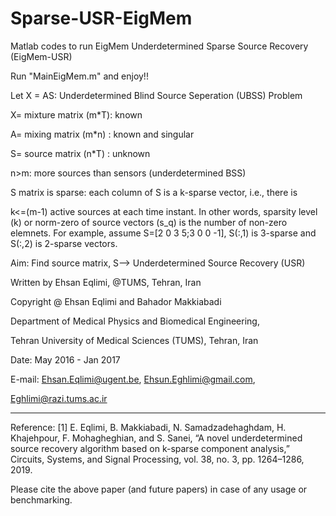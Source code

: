 # Sparse-USR-EigMem
Matlab codes to run EigMem Underdetermined Sparse Source Recovery (EigMem-USR)

Run "MainEigMem.m" and enjoy!!

Let X = AS: Underdetermined Blind Source Seperation (UBSS) Problem

X= mixture matrix (m*T): known

A= mixing matrix (m*n) : known and singular

S= source matrix (n*T) : unknown

n>m: more sources than sensors (underdetermined BSS)

S matrix is sparse: each column of S is a k-sparse vector, i.e., there is

k<=(m-1) active sources at each time instant. In other words, sparsity
level (k) or norm-zero of source vectors (s_q) is the number of non-zero
elemnets. For example, assume S=[2 0 3 5;3 0 0 -1], S(:,1) is 3-sparse
and S(:,2) is 2-sparse vectors.

Aim: Find  source matrix, S--> Underdetermined Source Recovery (USR)

Written by Ehsan Eqlimi, @TUMS, Tehran, Iran

Copyright @ Ehsan Eqlimi and Bahador Makkiabadi

Department of Medical Physics and Biomedical Engineering,

Tehran University of Medical Sciences (TUMS), Tehran, Iran

Date: May 2016 - Jan 2017

E-mail: Ehsan.Eqlimi@ugent.be, Ehsun.Eghlimi@gmail.com,

Eghlimi@razi.tums.ac.ir
**************************************************************************
Reference:
[1] E. Eqlimi, B. Makkiabadi, N. Samadzadehaghdam, H. Khajehpour,
F. Mohagheghian, and S. Sanei, “A novel underdetermined source
recovery algorithm based on k-sparse component analysis,” Circuits,
Systems, and Signal Processing, vol. 38, no. 3, pp. 1264–1286, 2019.

Please cite the above paper (and future papers) in case of any usage or
benchmarking.
